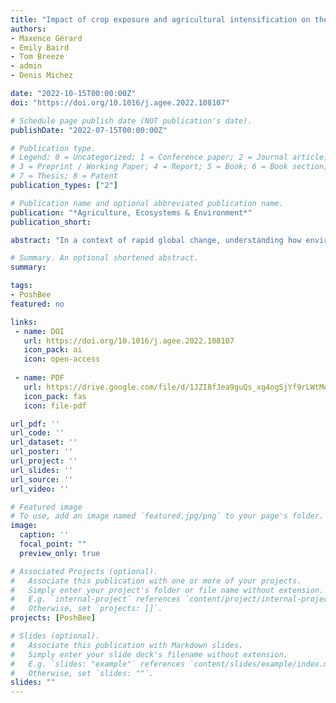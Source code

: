```yaml
---
title: "Impact of crop exposure and agricultural intensification on the phenotypic variation of bees"
authors:
- Maxence Gérard
- Emily Baird
- Tom Breeze
- admin
- Denis Michez

date: "2022-10-15T00:00:00Z"
doi: "https://doi.org/10.1016/j.agee.2022.108107"

# Schedule page publish date (NOT publication's date).
publishDate: "2022-07-15T00:00:00Z"

# Publication type.
# Legend: 0 = Uncategorized; 1 = Conference paper; 2 = Journal article;
# 3 = Preprint / Working Paper; 4 = Report; 5 = Book; 6 = Book section;
# 7 = Thesis; 8 = Patent
publication_types: ["2"]

# Publication name and optional abbreviated publication name.
publication: "*Agriculture, Ecosystems & Environment*"
publication_short:

abstract: "In a context of rapid global change, understanding how environmental stressors can impact phenotypic variation, and which phenotypic traits are predominantly affected can be particularly relevant. Indeed, potential phenotypic modifications could affect the functionality of traits from taxa that are in decline but that are keystone species in many ecosystems. In this study, we assessed the impact of environmental drivers and agricultural intensification on two crucial pollinator species: the honeybee (Apis mellifera) and the buff-tailed bumblebee (Bombus terrestris). Among eight countries representing four major European biogeographical regions [i.e., Boreal (Sweden and Estonia), Atlantic (Ireland and United Kingdom), Continental (Germany and Switzerland) and Mediterranean (Spain and Italy)] and two type of crops (i.e., apple orchards and oilseed rape) we assessed how landscape structure, latitude and pesticide management could impact their wing morphology. Two sampling sessions were conducted: the first one when the hives/nests were settled on the field (T0) and a second sampling session after the potential effect of agricultural intensification (T1). Using a dataset of more than 7238 wings, we measured the wing size, shape and asymmetry. We observed that, in several countries, a shift in most of the morphological traits occurred between T0 and T1. When focusing on the drivers of phenotypic variation in T1, the levels of significance for some potential drivers were sometimes high, while most of the variation remained unexplained. The latitude and, more rarely, grassland cover were found to partly explain the wing modifications. In light of these results, we conclude that phenotypic shifts can occur in a very short period, after encountering new field conditions. Further studies should be conducted to better understand which alternative drivers could explain morphological changes in the agro-ecosystem after crop exposition, as well as the potential consequences of these changes on foraging performance or pollination efficiency."

# Summary. An optional shortened abstract.
summary: 

tags:
- PoshBee
featured: no

links:
 - name: DOI
   url: https://doi.org/10.1016/j.agee.2022.108107
   icon_pack: ai
   icon: open-access
   
 - name: PDF
   url: https://drive.google.com/file/d/1JZI8fJea9guQs_xg4ogSjYf9rLWtMe8j/view?usp=sharing
   icon_pack: fas
   icon: file-pdf

url_pdf: ''
url_code: ''
url_dataset: ''
url_poster: ''
url_project: ''
url_slides: ''
url_source: ''
url_video: ''

# Featured image
# To use, add an image named `featured.jpg/png` to your page's folder. 
image:
  caption: ''
  focal_point: ""
  preview_only: true

# Associated Projects (optional).
#   Associate this publication with one or more of your projects.
#   Simply enter your project's folder or file name without extension.
#   E.g. `internal-project` references `content/project/internal-project/index.md`.
#   Otherwise, set `projects: []`.
projects: [PoshBee]

# Slides (optional).
#   Associate this publication with Markdown slides.
#   Simply enter your slide deck's filename without extension.
#   E.g. `slides: "example"` references `content/slides/example/index.md`.
#   Otherwise, set `slides: ""`.
slides: ""
---
```


